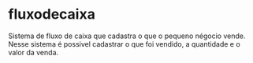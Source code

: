# fluxodecaixa
Sistema de fluxo de caixa que cadastra o que o pequeno négocio vende. Nesse sistema é possivel cadastrar o que foi vendido, a quantidade e o valor da venda.
